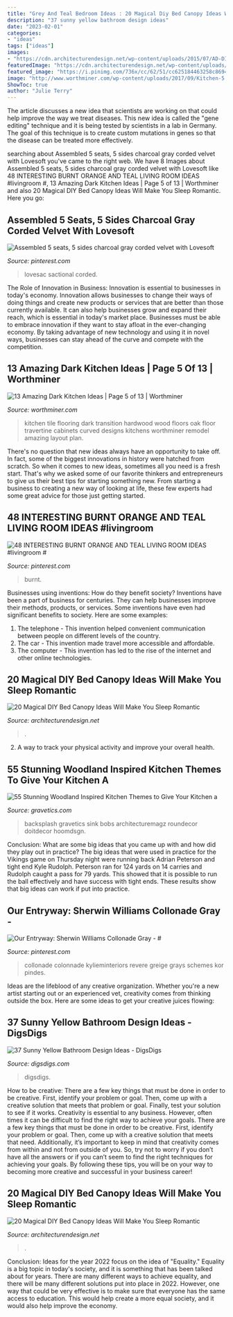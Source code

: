```yaml
---
title: "Grey And Teal Bedroom Ideas : 20 Magical Diy Bed Canopy Ideas Will Make You Sleep Romantic"
description: "37 sunny yellow bathroom design ideas"
date: "2023-02-01"
categories:
- "ideas"
tags: ["ideas"]
images:
- "https://cdn.architecturendesign.net/wp-content/uploads/2015/07/AD-DIY-Bed-Canopy-10.jpg"
featuredImage: "https://cdn.architecturendesign.net/wp-content/uploads/2015/07/AD-DIY-Bed-Canopy-10.jpg"
featured_image: "https://i.pinimg.com/736x/cc/62/51/cc625184463258c8694d67b681071d11.jpg"
image: "http://www.worthminer.com/wp-content/uploads/2017/09/Kitchen-5.jpg"
ShowToc: true
author: "Julie Terry"
---
```



The article discusses a new idea that scientists are working on that could help improve the way we treat diseases. This new idea is called the "gene editing" technique and it is being tested by scientists in a lab in Germany. The goal of this technique is to create custom mutations in genes so that the disease can be treated more effectively.

	

		
searching about Assembled 5 seats, 5 sides charcoal gray corded velvet with Lovesoft you've came to the right web. We have 8 Images about Assembled 5 seats, 5 sides charcoal gray corded velvet with Lovesoft like 48 INTERESTING BURNT ORANGE AND TEAL LIVING ROOM IDEAS #livingroom #, 13 Amazing Dark Kitchen Ideas | Page 5 of 13 | Worthminer and also 20 Magical DIY Bed Canopy Ideas Will Make You Sleep Romantic. Here you go:
		
    
## Assembled 5 Seats, 5 Sides Charcoal Gray Corded Velvet With Lovesoft

<img loading=lazy src="https://i.pinimg.com/736x/cc/62/51/cc625184463258c8694d67b681071d11.jpg" onerror="this.onerror=null;this.src='https://tse4.mm.bing.net/th?id=OIP.gQMnaon6xSN0Y1T1-CtDqQHaJ4&amp;pid=15.1';" alt="Assembled 5 seats, 5 sides charcoal gray corded velvet with Lovesoft">

_Source: pinterest.com_

>lovesac sactional corded. 

	

The Role of Innovation in Business:
Innovation is essential to businesses in today's economy. Innovation allows businesses to change their ways of doing things and create new products or services that are better than those currently available. It can also help businesses grow and expand their reach, which is essential in today's market place.
Businesses must be able to embrace innovation if they want to stay afloat in the ever-changing economy. By taking advantage of new technology and using it in novel ways, businesses can stay ahead of the curve and compete with the competition.

    
## 13 Amazing Dark Kitchen Ideas | Page 5 Of 13 | Worthminer

<img loading=lazy src="http://www.worthminer.com/wp-content/uploads/2017/09/Kitchen-5.jpg" onerror="this.onerror=null;this.src='https://tse2.mm.bing.net/th?id=OIP._3q-mennBE2hMlaLak5zQQHaLJ&amp;pid=15.1';" alt="13 Amazing Dark Kitchen Ideas | Page 5 of 13 | Worthminer">

_Source: worthminer.com_

>kitchen tile flooring dark transition hardwood wood floors oak floor travertine cabinets curved designs kitchens worthminer remodel amazing layout plan. 

	

There's no question that new ideas always have an opportunity to take off. In fact, some of the biggest innovations in history were hatched from scratch. So when it comes to new ideas, sometimes all you need is a fresh start. That's why we asked some of our favorite thinkers and entrepreneurs to give us their best tips for starting something new. From starting a business to creating a new way of looking at life, these few experts had some great advice for those just getting started.

    
## 48 INTERESTING BURNT ORANGE AND TEAL LIVING ROOM IDEAS #livingroom #

<img loading=lazy src="https://i.pinimg.com/736x/a5/52/20/a55220c7d66a177521711d194eff4c58.jpg" onerror="this.onerror=null;this.src='https://tse1.mm.bing.net/th?id=OIP.-PfNZdYr_8RyV67DtPomMgHaJ3&amp;pid=15.1';" alt="48 INTERESTING BURNT ORANGE AND TEAL LIVING ROOM IDEAS #livingroom #">

_Source: pinterest.com_

>burnt. 

	

Businesses using inventions: How do they benefit society?
Inventions have been a part of business for centuries. They can help businesses improve their methods, products, or services.  Some inventions have even had significant benefits to society. Here are some examples: 
1. The telephone - This invention helped convenient communication between people on different levels of the country.
2. The car - This invention made travel more accessible and affordable.
3. The computer - This invention has led to the rise of the internet and other online technologies.

    
## 20 Magical DIY Bed Canopy Ideas Will Make You Sleep Romantic

<img loading=lazy src="https://cdn.architecturendesign.net/wp-content/uploads/2015/07/AD-DIY-Bed-Canopy-17.jpg" onerror="this.onerror=null;this.src='https://tse1.mm.bing.net/th?id=OIP.SJIxJWul90I5qUNMYsM07QHaLH&amp;pid=15.1';" alt="20 Magical DIY Bed Canopy Ideas Will Make You Sleep Romantic">

_Source: architecturendesign.net_

>. 

	

2. A way to track your physical activity and improve your overall health.

    
## 55 Stunning Woodland Inspired Kitchen Themes To Give Your Kitchen A

<img loading=lazy src="https://www.gravetics.com/wp-content/uploads/2017/09/Gray-and-white-kitchen.jpg" onerror="this.onerror=null;this.src='https://tse3.mm.bing.net/th?id=OIP.gfzCO2BB2QMBH-oILtAEhgHaLH&amp;pid=15.1';" alt="55 Stunning Woodland Inspired Kitchen Themes to Give Your Kitchen a">

_Source: gravetics.com_

>backsplash gravetics sink bobs architecturemagz roundecor doitdecor hoomdsgn. 

	

Conclusion: What are some big ideas that you came up with and how did they play out in practice?
The big ideas that were used in practice for the Vikings game on Thursday night were running back Adrian Peterson and tight end Kyle Rudolph. Peterson ran for 124 yards on 14 carries and Rudolph caught a pass for 79 yards. This showed that it is possible to run the ball effectively and have success with tight ends. These results show that big ideas can work if put into practice.

    
## Our Entryway: Sherwin Williams Collonade Gray - #

<img loading=lazy src="https://i.pinimg.com/736x/71/64/06/716406c58d6debf38629913520fb96ab.jpg" onerror="this.onerror=null;this.src='https://tse1.mm.bing.net/th?id=OIP.aYWzBG_5PRaVbmaRjMIKQwHaJ3&amp;pid=15.1';" alt="Our Entryway: Sherwin Williams Collonade Gray - #">

_Source: pinterest.com_

>collonade colonnade kylieminteriors revere greige grays schemes kor pindes. 

	

Ideas are the lifeblood of any creative organization. Whether you're a new artist starting out or an experienced vet, creativity comes from thinking outside the box. Here are some ideas to get your creative juices flowing: 

    
## 37 Sunny Yellow Bathroom Design Ideas - DigsDigs

<img loading=lazy src="https://www.digsdigs.com/photos/yellow-bathroom-designs-29-554x833.jpg" onerror="this.onerror=null;this.src='https://tse2.mm.bing.net/th?id=OIP.Ovm1mdvHmVgzD0tTc-gnbQHaLI&amp;pid=15.1';" alt="37 Sunny Yellow Bathroom Design Ideas - DigsDigs">

_Source: digsdigs.com_

>digsdigs. 

	

How to be creative: There are a few key things that must be done in order to be creative. First, identify your problem or goal. Then, come up with a creative solution that meets that problem or goal. Finally, test your solution to see if it works.
Creativity is essential to any business. However, often times it can be difficult to find the right way to achieve your goals. There are a few key things that must be done in order to be creative. First, identify your problem or goal. Then, come up with a creative solution that meets that need. Additionally, it’s important to keep in mind that creativity comes from within and not from outside of you. So, try not to worry if you don’t have all the answers or if you can’t seem to find the right techniques for achieving your goals. By following these tips, you will be on your way to becoming more creative and successful in your business career!

    
## 20 Magical DIY Bed Canopy Ideas Will Make You Sleep Romantic

<img loading=lazy src="https://cdn.architecturendesign.net/wp-content/uploads/2015/07/AD-DIY-Bed-Canopy-10.jpg" onerror="this.onerror=null;this.src='https://tse4.mm.bing.net/th?id=OIP.ohSb7bFCIAILYKSyLgIbxwHaJ4&amp;pid=15.1';" alt="20 Magical DIY Bed Canopy Ideas Will Make You Sleep Romantic">

_Source: architecturendesign.net_

>. 

	

Conclusion:
Ideas for the year 2022 focus on the idea of "Equality." Equality is a big topic in today's society, and it is something that has been talked about for years. There are many different ways to achieve equality, and there will be many different solutions put into place in 2022. However, one way that could be very effective is to make sure that everyone has the same access to education. This would help create a more equal society, and it would also help improve the economy.

